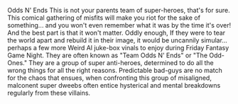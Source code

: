 Odds N' Ends
This is not your parents team of super-heroes, that's for sure. This comical gathering of misfits will make you riot for the sake of something... and you won't even remember what it was by the time it's over! And the best part is that it won't matter. Oddly enough, If they were to tear the world apart and rebuild it in their image, it would be uncannily simular... perhaps a few more Weird Al juke-box vinals to enjoy during Friday Fantasy Game Night. They are often known as "Team Odds N' Ends" or "The Odd-Ones." They are a group of super anti-heroes, determined to do all the wrong things for all the right reasons. Predictable bad-guys are no match for the chaos that ensues, when confronting this group of misaligned, malconent super dweebs often entice hysterical and mental breakdowns regularly from these villains.

